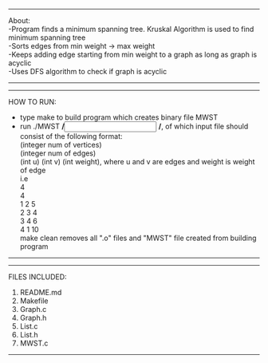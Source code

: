 
*********************************
About:\
-Program finds a minimum spanning tree.  Kruskal Algorithm is used to find minimum spanning tree\
-Sorts edges from min weight -> max weight\
-Keeps adding edge starting from min weight to a graph as long as graph is acyclic\
-Uses DFS algorithm to check if graph is acyclic
*********************************

*********************************
HOW TO RUN:
- type make to build program which creates binary file MWST
- run ./MWST **/<input file/>** **/<outpufile/>**, of which input file should consist of the following format:\
(integer num of vertices)\
(integer num of edges)\
(int u) (int v) (int weight), where u and v are edges and weight is weight of edge\
i.e\
4\
4\
1 2 5\
2 3 4\
3 4 6\
4 1 10\
make clean removes all ".o" files and "MWST" file created from building program
**********************************

************************************
FILES INCLUDED:
1. README.md
2. Makefile
3. Graph.c
4. Graph.h
5. List.c
6. List.h
7. MWST.c
**************************************

